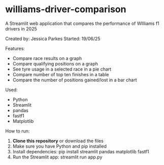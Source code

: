 # williams-driver-comparison
A Streamlit web application that compares the performance of WIlliams f1 drivers in 2025

Created by: Jessica Parkes
Started: 19/06/25

Features:
- Compare race results on a graph
- Compare qualifying positions on a graph
- See tyre usage in a selected race in a pie chart
- Compare number of top ten finishes in a table
- Compare the number of positions gained/lost in a bar chart

Used:
- Python
- Streamlit
- pandas
- fastf1
- Matplotlib


How to run:
1. **Clone this repository** or download the files
2. Make sure you have Python and pip installed
3. Install dependencies: pip install streamlit pandas matplotlib fastf1
4. Run the Streamlit app: streamlit run app.py
